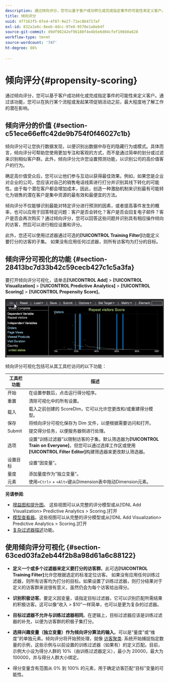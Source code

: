 ```yaml
---
description: 通过倾向评分，您可以基于客户成功转化或完成指定事件的可能性来定义客户。通过该功能，您可以在执行某个流程或发起某项促销活动之前，最大程度地了解工作的潜在影响。
title: 倾向评分
uuid: 4f7163f5-6fe4-4f87-9e27-71ec8b4717af
exl-id: 832a1e6c-8eeb-4dcc-97e8-9570e1a6eb4f
source-git-commit: d9df90242ef96188f4e4b5e6d04cfef196b0a628
workflow-type: tm+mt
source-wordcount: '747'
ht-degree: 86%

---
```


# 倾向评分{#propensity-scoring}

通过倾向评分，您可以基于客户成功转化或完成指定事件的可能性来定义客户。通过该功能，您可以在执行某个流程或发起某项促销活动之前，最大程度地了解工作的潜在影响。

## 倾向评分的价值 {#section-c51ece66effc42de9b754f0f46027c1b}

倾向评分可让您执行数据发现，以便识别出数据中存在的隐藏行为或模式。具体而言，倾向评分可帮助您使用更加专注和客观的方式，而不是通过简单的划分或过滤来识别相似客户群。此外，倾向评分允许您设置预测功能，以识别公司的高价值客户的行为。

确定高价值受众后，您可以让他们参与互动以获得最佳效果。例如，如果您是企业对企业的公司，您应该对自己的销售电话线索进行打分并识别其线下转化的可能性。由于每个潜在客户都会增加成本，因此，创造一种激励机制来识别最有可能转化为销售的潜在客户是集中资源的最有效和最便宜的方法。

倾向评分不仅能够识别最能对特定评分进行预测的因素，或者提高事件发生的概率，也可以应用于回答特定问题：客户是否会转化？客户是否会回复电子邮件？客户是否会再次购买？通过倾向评分，您可以回答这些问题并识别具有相应操作倾向的访客，然后可以进行相应设置和评分。

此外，您还可以使用过滤器通过可选的&#x200B;**[!UICONTROL Training Filter]**&#x200B;功能定义要打分的访客的子集。 如果没有应用任何过滤器，则所有访客均为打分的目标。

## 倾向评分可视化的功能  {#section-28413bc7d33b42c59cecb427c1c5a3fa}

要打开倾向评分可视化，请单击&#x200B;**[!UICONTROL Add]** > **[!UICONTROL Visualization]** > **[!UICONTROL Predictive Analytics]** > **[!UICONTROL Scoring]** > **[!UICONTROL Propensity Score]**。

![](assets/propensity_visualization_GO.png)

倾向评分可视化包括可从其工具栏访问的以下功能：

| 工具栏功能 | 描述 |
|---|---|
| 开始 | 在设置参数后，点击运行得分程序。 |
| 重置 | 清除可视化中的所有设置。 |
| 载入 | 载入之前创建的 ScoreDim，它可以允许您更改和/或重建得分模型。 |
| 保存 | 将倾向评分可视化保存为 Dim 文件，以便根据需要访问和打开。 |
| Submit | 提交得分任务，以便服务器侧进行处理。 |
| 选项 | 设置“训练过滤器”以限制访客的子集。默认筛选器为&#x200B;**[!UICONTROL Train on Everyone]**，但您可以通过选择工作区或使用&#x200B;**[!UICONTROL Filter Editor]**&#x200B;构建筛选器来更改默认筛选器。 |
| 设置目标 | 设置“因变量”。 |
| 量度 | 添加量度作为“独立变量”。 |
| 元素 | 使用`<Ctrl>` + `<Alt>`键从Dimension表中拖动Dimension元素。 |

**另请参阅**:

* [增益图和提升图](../../../../home/c-get-started/c-analysis-vis/c-visitor-propensity/c-propensity-gain-lift-chart.md#concept-0d049f6baf534f7fb97f271843ba6c4a)。 这些视图可以从完整的评分模型或从[!DNL Add Visualization> Predictive Analytics > Scoring.]打开
* [模型查看器](../../../../home/c-get-started/c-analysis-vis/c-visitor-propensity/c-propensity-model-viewer.md#concept-d4fdf4b335c04b0ea07e70ab9a7ce9dd)。这些视图可以从完整的评分模型或从[!DNL Add Visualization> Predictive Analytics > Scoring.]打开
* [复杂过滤器描述](../../../../home/c-get-started/c-analysis-vis/c-visitor-propensity/c-propensity-complex-filter.md#concept-f9c55e54837f4b5995a00bc950ce5dff)功能。

## 使用倾向评分可视化 {#section-63ced03fa2eb44f2b8a98d61a6c88122}

* **定义一个或多个过滤器来定义要打分的访客群**。此可选&#x200B;**[!UICONTROL Training Filter]**&#x200B;允许您根据选定的标准定位访客。 如果没有应用任何训练过滤器，则所有访客均为打分的目标。如果设置了训练过滤器，则打分结果对于定义的访客群来说很有意义，虽然仍会为每个访客给出得分。
* **识别积极访客**。要定义因变量，请指定目标过滤器，它可以识别匹配所需结果的积极访客。这可以像“收入 > $10”一样简单，也可以是更为复杂的过滤器。
* **目标过滤器不允许与训练过滤器相同**。在逻辑上，目标过滤器应该是训练过滤器的补充，以便为访客群的积极子集打分。
* **选择兴趣变量（独立变量）作为倾向评分算法的输入**。可以是“量度”或“维度”的单独元素。倾向评分将开始预处理，就像 [访客聚类](../../../../home/c-get-started/c-analysis-vis/c-visitor-cluster/c-visitor-cluster.md#concept-1c2406ef7b284a56a02daa38eaa2e73d). 系统开始捕捉指定数量的示例，这些示例与以前设置的训练过滤器（如果有）的定义匹配。目前，示例大小设为得分人群的 10%（由训练过滤器定义），最小为 20000，最大为 100000，并与得分人群大小绑定。

* 得分变量含有范围从 0% 到 100% 的元素，用于确定访客匹配“目标”变量的可能性。
